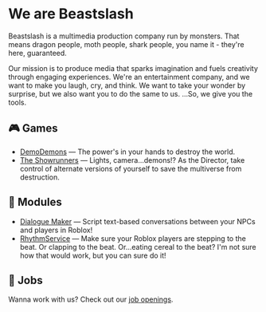 # We are Beastslash
Beastslash is a multimedia production company run by monsters. That means dragon people, moth people, shark people, you name it - they're here, guaranteed. 

Our mission is to produce media that sparks imagination and fuels creativity through engaging experiences. We're an entertainment company, and we want to make you laugh, cry, and think. We want to take your wonder by surprise, but we also want you to do the same to us. ...So, we give you the tools.

## 🎮 Games
* [DemoDemons](https://github.com/DemoDemons) — The power's in your hands to destroy the world.
* [The Showrunners](https://github.com/Showrunners) — Lights, camera...demons!? As the Director, take control of alternate versions of yourself to save the multiverse from destruction.

## 🧩 Modules
* [Dialogue Maker](https://github.com/Beastslash/roblox-dialogue-maker) — Script text-based conversations between your NPCs and players in Roblox!
* [RhythmService](https://github.com/Beastslash/Roblox-RhythmService) — Make sure your Roblox players are stepping to the beat. Or clapping to the beat. Or...eating cereal to the beat? I'm not sure how that would work, but you can sure do it!

## 💼 Jobs
Wanna work with us? Check out our [job openings](https://github.com/Beastslash/jobs).
